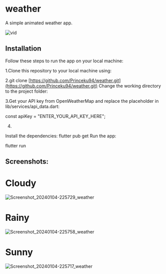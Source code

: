# weather

A simple animated weather app.

![vid](https://github.com/Princeku94/weather/assets/64741610/02533fa1-0f4c-41bb-bcc1-56fbcd72c4f6)

## Installation

Follow these steps to run the app on your local machine:

1.Clone this repository to your local machine using:

2.git clone [https://github.com/Princeku94/weather.git](https://github.com/Princeku94/weather.git)
Change the working directory to the project folder:

3.Get your API key from OpenWeatherMap and replace the placeholder in lib/services/api_data.dart:

const apiKey = "ENTER_YOUR_API_KEY_HERE";

4. 
Install the dependencies:
flutter pub get
Run the app:

flutter run


## Screenshots:


# Cloudy
![Screenshot_20240104-225729_weather](https://github.com/Princeku94/weather/assets/64741610/bb6fbf9b-579f-4116-b1f4-146f96a3f2f8) 

# Rainy
![Screenshot_20240104-225758_weather](https://github.com/Princeku94/weather/assets/64741610/0614f545-1e05-4a9a-91b2-71c031bb45da) 

# Sunny
![Screenshot_20240104-225717_weather](https://github.com/Princeku94/weather/assets/64741610/1725c2c5-f247-46e5-8a03-bb0deb3702f0)


